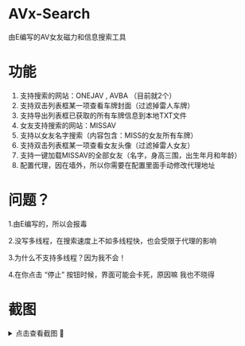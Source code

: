 # AVx-Search
由E编写的AV女友磁力和信息搜索工具

# 功能
1. 支持搜索的网站：ONEJAV , AVBA （目前就2个）
2. 支持双击列表框某一项查看车牌封面（过滤掉雷人车牌）
3. 支持导出列表框已获取的所有车牌信息到本地TXT文件
4. 女友支持搜索的网站：MISSAV
5. 支持以女友名字搜索（内容包含：MISS的女友所有车牌）
6. 支持双击列表框某一项查看女友头像（过滤掉雷人女友）
7. 支持一键加载MISSAV的全部女友（名字，身高三围，出生年月和年龄）
8. 配置代理，因在墙外，所以你需要在配置里面手动修改代理地址

# 问题？
1.由E编写的，所以会报毒

2.没写多线程，在搜索速度上不如多线程快，也会受限于代理的影响

3.为什么不支持多线程？因为我不会！

4.在你点击 “停止” 按钮时候，界面可能会卡死，原因嘛 我也不晓得

# 截图
<details>
<summary>点击查看截图 🔞</summary>
  
![1](https://user-images.githubusercontent.com/108970034/233124091-faf7386e-0d9b-4238-8659-b424ec9725bc.jpg)
  
![2](https://user-images.githubusercontent.com/108970034/233124130-5a33d6e7-9b7b-4e9f-b1cc-96d8c461d85e.jpg)


</details>
